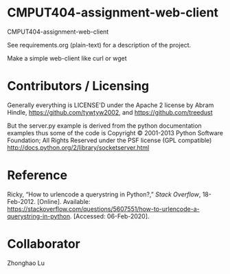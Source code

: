 CMPUT404-assignment-web-client
==============================

CMPUT404-assignment-web-client

See requirements.org (plain-text) for a description of the project.

Make a simple web-client like curl or wget

Contributors / Licensing
========================

Generally everything is LICENSE'D under the Apache 2 license by Abram Hindle, 
https://github.com/tywtyw2002, and https://github.com/treedust

But the server.py example is derived from the python documentation
examples thus some of the code is Copyright © 2001-2013 Python
Software Foundation; All Rights Reserved under the PSF license (GPL
compatible) http://docs.python.org/2/library/socketserver.html

Reference
========================

Ricky, “How to urlencode a querystring in Python?,” *Stack Overflow*, 18-Feb-2012. [Online]. Available: https://stackoverflow.com/questions/5607551/how-to-urlencode-a-querystring-in-python. [Accessed: 06-Feb-2020].

Collaborator
========================
Zhonghao Lu
